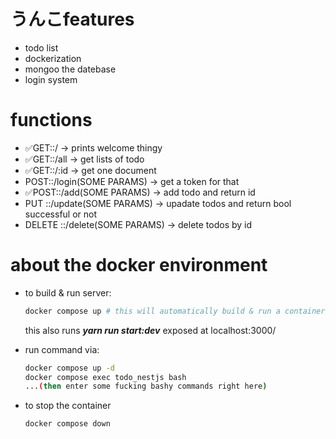 # うんこfeatures

- todo list
- dockerization
- mongoo the datebase
- login system


# functions

- ✅GET::/ -> prints welcome thingy
- ✅GET::/all -> get lists of todo
- ✅GET::/:id -> get one document
- POST::/login(SOME PARAMS) -> get a token for that
- ✅POST::/add(SOME PARAMS) -> add todo and return id
- PUT ::/update(SOME PARAMS) -> upadate todos and return bool successful or not
- DELETE ::/delete(SOME PARAMS) -> delete todos by id

# about the docker environment

- to build & run server:
  ```bash
  docker compose up # this will automatically build & run a container called 'todo_nestjs'
  ```
  this also runs ***yarn run start:dev*** exposed at localhost:3000/

- run command via:
    ```bash
    docker compose up -d
    docker compose exec todo_nestjs bash
    ...(then enter some fucking bashy commands right here)
    ```

- to stop the container
    ```bash
  docker compose down
  ```
